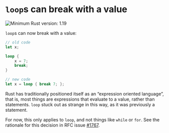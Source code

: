 # `loop`s can break with a value

![Minimum Rust version: 1.19](https://img.shields.io/badge/Minimum%20Rust%20Version-1.19-brightgreen.svg)

`loop`s can now break with a value:

```rust
// old code
let x;

loop {
    x = 7;
    break;
}

// new code
let x = loop { break 7; };
```

Rust has traditionally positioned itself as an “expression oriented
language”, that is, most things are expressions that evaluate to a value,
rather than statements. `loop` stuck out as strange in this way, as it was
previously a statement.

For now, this only applies to `loop`, and not things like `while` or `for`.
See the rationale for this decision in RFC issue [#1767](https://github.com/rust-lang/rfcs/issues/1767).
